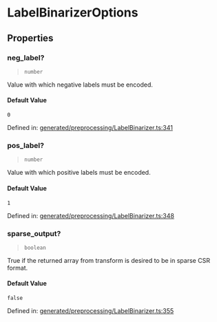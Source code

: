 # LabelBinarizerOptions

## Properties

### neg\_label?

> `number`

Value with which negative labels must be encoded.

#### Default Value

`0`

Defined in:  [generated/preprocessing/LabelBinarizer.ts:341](https://github.com/transitive-bullshit/scikit-learn-ts/blob/b59c1ff/packages/sklearn/src/generated/preprocessing/LabelBinarizer.ts#L341)

### pos\_label?

> `number`

Value with which positive labels must be encoded.

#### Default Value

`1`

Defined in:  [generated/preprocessing/LabelBinarizer.ts:348](https://github.com/transitive-bullshit/scikit-learn-ts/blob/b59c1ff/packages/sklearn/src/generated/preprocessing/LabelBinarizer.ts#L348)

### sparse\_output?

> `boolean`

True if the returned array from transform is desired to be in sparse CSR format.

#### Default Value

`false`

Defined in:  [generated/preprocessing/LabelBinarizer.ts:355](https://github.com/transitive-bullshit/scikit-learn-ts/blob/b59c1ff/packages/sklearn/src/generated/preprocessing/LabelBinarizer.ts#L355)
